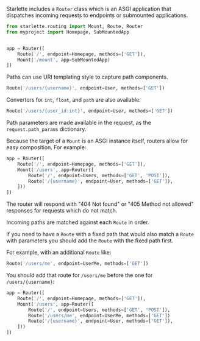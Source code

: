
Starlette includes a `Router` class which is an ASGI application that
dispatches incoming requests to endpoints or submounted applications.

```python
from starlette.routing import Mount, Route, Router
from myproject import Homepage, SubMountedApp


app = Router([
    Route('/', endpoint=Homepage, methods=['GET']),
    Mount('/mount', app=SubMountedApp)
])
```

Paths can use URI templating style to capture path components.

```python
Route('/users/{username}', endpoint=User, methods=['GET'])
```

Convertors for `int`, `float`, and `path` are also available:

```python
Route('/users/{user_id:int}', endpoint=User, methods=['GET'])
```

Path parameters are made available in the request, as the `request.path_params`
dictionary.

Because the target of a `Mount` is an ASGI instance itself, routers
allow for easy composition. For example:

```python
app = Router([
    Route('/', endpoint=Homepage, methods=['GET']),
    Mount('/users', app=Router([
        Route('/', endpoint=Users, methods=['GET', 'POST']),
        Route('/{username}', endpoint=User, methods=['GET']),
    ]))
])
```

The router will respond with "404 Not found" or "405 Method not allowed"
responses for requests which do not match.

Incoming paths are matched against each `Route` in order.

If you need to have a `Route` with a fixed path that would also match a
`Route` with parameters you should add the `Route` with the fixed path first.

For example, with an additional `Route` like:

```python
Route('/users/me', endpoint=UserMe, methods=['GET'])
```

You should add that route for `/users/me` before the one for `/users/{username}`:

```python
app = Router([
    Route('/', endpoint=Homepage, methods=['GET']),
    Mount('/users', app=Router([
        Route('/', endpoint=Users, methods=['GET', 'POST']),
        Route('/users/me', endpoint=UserMe, methods=['GET'])
        Route('/{username}', endpoint=User, methods=['GET']),
    ]))
])
```
